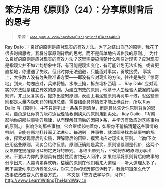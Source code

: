 # 笨方法用《原则》（24）：分享原则背后的思考

> 来源：[`www.yuque.com/hardwaylab/principle/te48n0`](https://www.yuque.com/hardwaylab/principle/te48n0)

<ne-p id="63daa7c8577f3a6ba3bcc76e97db45fa_p_1" data-lake-id="63daa7c8577f3a6ba3bcc76e97db45fa_p_1"><ne-text id="u131a76c6">Ray Dalio：「良好的原则是应对现实的有效方法。为了总结出自己的原则，我花了很多时间思考。我将分享原则背后的思考，而不是简单地告诉你我的原则。」</ne-text></ne-p> <ne-p id="8d89ba7ed910632164f56624eab3cca2_p_3" data-lake-id="8d89ba7ed910632164f56624eab3cca2_p_3"><ne-text id="uc6006113">为什么良好的原则是应对现实的有效方法？这里需要搞清楚什么叫应对现实？应对现实是指现实并不如计划想象中好，有可能是现实变化，有可能计划无法实施，或者更直接地，你遭遇了失败，但此时你无法逃避，只能面对事实，勇敢接受。</ne-text></ne-p> <ne-p id="c9cfeda084be157ae3c3edb5f251c789_p_5" data-lake-id="c9cfeda084be157ae3c3edb5f251c789_p_5"><ne-text id="u2f1200f1">事实上，大多数人没有为失败准备方案——即没有应对现实的方法，往往是失败「惊奇地」到来，匆匆应对，兵来将挡，水来土掩，拆东墙补西墙……</ne-text></ne-p> <ne-p id="f8f345a37d725f0594ca23ca9fe10171_p_7" data-lake-id="f8f345a37d725f0594ca23ca9fe10171_p_7"><ne-text id="uc80a7973">Ray Dalio 应对现实的方法就是建立有效的原则，为建立有效的原则，他基于人生经验大数据的抽离规律，并且反复实践，提炼出他的原则，表面上看这些原则再简单不过，但这些原则都是大量内隐知识的精辟总结，需要结合具体情景才能正确践行，所以 Ray Dalio 写《原则》，并不只是列出一条条原则清单，而是具体告诉你原则背后的思考，目的是让你真的能将这些经验教训换来的原则用到实处。</ne-text></ne-p> <ne-p id="5e23112770ddb66fbc2b755ae9df762f_p_9" data-lake-id="5e23112770ddb66fbc2b755ae9df762f_p_9"><ne-text id="u7f35dc09">Ray Dalio：「考察影响你的那些事物的规律，从而理解其背后的因果关系，并学习有效应对这些事物的原则。」</ne-text></ne-p> <ne-p id="2b2a622049aca4ad75b2f2bee9a8d074_p_11" data-lake-id="2b2a622049aca4ad75b2f2bee9a8d074_p_11"><ne-text id="u2d752e08">影响你的那些事物，它会继续影响着你，如果你不能搞清楚这些事情的机制，只能在原地打转而无法进步。每遇到一件事物，就试图寻找总结事物的规律，探索发现背后的实质，理解背后的因果，摸索出应对现实的原则。</ne-text></ne-p> <ne-p id="226f415fa70ecf94ec15f46330844ee8_p_13" data-lake-id="226f415fa70ecf94ec15f46330844ee8_p_13"><ne-text id="u8e88b5ab">当你下次应用这些原则，现实会给你反馈，原则正确则是奖赏，原则错误则是代价，这两个反馈都在提醒你可以制定更好的原则。</ne-text></ne-p> <ne-p id="26082cf3d9a8cd6e006987482c9dae79_p_15" data-lake-id="26082cf3d9a8cd6e006987482c9dae79_p_15"><ne-text id="u61328da9">总结出原则后，不妨将你的原则分享出来。不要以为你的原则具有独特性而害怕无人问津，如果继续将原则背后的故事的分享出来，人类肯定喜欢听。枯燥的原则在他们看来大道理——听大道理太多了，我不需要你来告诉该怎么做，你来把你的经历都告诉我了，我就知道怎么做了——故事依然改变人的重要方式。</ne-text></ne-p> <ne-p id="795fb41827902ac4601f0374a2833951_p_17" data-lake-id="795fb41827902ac4601f0374a2833951_p_17"><ne-text id="u6d5bc1f6">--</ne-text></ne-p> <ne-p id="4f282d534731981a9dd91c05ed9b3c58_p_19" data-lake-id="4f282d534731981a9dd91c05ed9b3c58_p_19"><ne-text id="ub090d60b">本文是「笨方法学写作」习作：</ne-text>[<ne-text id="u81adecd7">http://www.LearnWritingTheHardWay.cn</ne-text>](http://www.LearnWritingTheHardWay.cn)</ne-p>